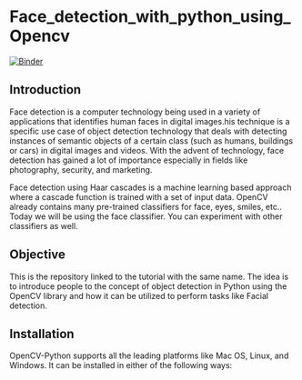 # Face_detection_with_python_using_Opencv
[![Binder](https://mybinder.org/badge_logo.svg)](https://github.com/AjayKBalakrishnan/Face_detection_with_python_using_Opencv/blob/main/detected_faces.png?raw=true)

## Introduction

Face detection is a computer technology being used in a variety of applications that identifies human faces in digital images.his technique is a specific use case of object detection technology that deals with detecting instances of semantic objects of a certain class (such as humans, buildings or cars) in digital images and videos. With the advent of technology, face detection has gained a lot of importance especially in fields like photography, security, and marketing.



Face detection using Haar cascades is a machine learning based approach where a cascade function is trained with a set of input data. OpenCV already contains many pre-trained classifiers for face, eyes, smiles, etc.. Today we will be using the face classifier. You can experiment with other classifiers as well.

## Objective 
This is the repository linked to the tutorial with the same name. The idea is to introduce people to the concept of object detection in Python using the OpenCV library and how it can be utilized to perform tasks like Facial detection.

## Installation
OpenCV-Python supports all the leading platforms like Mac OS, Linux, and Windows. It can be installed in either of the following ways:

